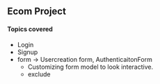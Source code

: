 ## Ecom Project
#### Topics covered
- Login
- Signup
- form -> Usercreation form, AuthenticaitonForm
  - Customizing form model to look interactive.
  - exclude
    
  
